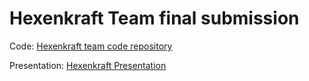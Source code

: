 # Hexenkraft Team final submission

Code: [Hexenkraft team code repository](https://github.com/nadinda/hazard_detector_robot)

Presentation: [Hexenkraft Presentation](https://drive.google.com/file/d/1HnIRZO19OwdRx4lbxxUw1tUUvrBuj3wH/view?usp=sharing)
